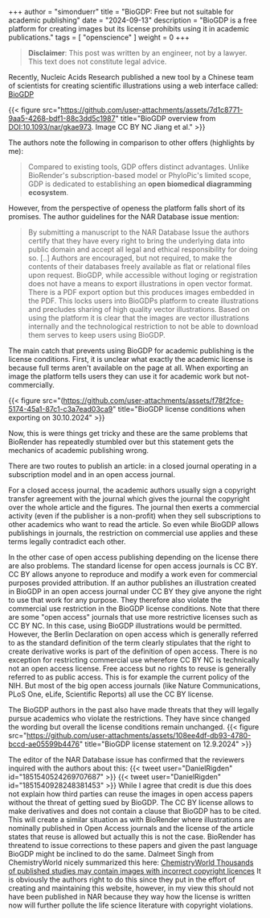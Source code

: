 +++
author = "simonduerr"
title = "BioGDP: Free but not suitable for academic publishing"
date = "2024-09-13"
description = "BioGDP is a free platform for creating images but its license prohibits using it in academic publications."
tags = [
    "openscience"
]
weight = 0
+++

<script async src="https://platform.twitter.com/widgets.js" charset="utf-8"></script>

>**Disclaimer**: This post was written by an engineer, not by a lawyer. This text does not constitute legal advice.

Recently, Nucleic Acids Research published a new tool by a Chinese team of scientists for creating scientific illustrations using a web interface called: [BioGDP](https://biogdp.com)

{{< figure src="https://github.com/user-attachments/assets/7d1c8771-9aa5-4268-bdf1-88c3dd5c1987" title="BioGDP overview from [DOI:10.1093/nar/gkae973](https://doi.org/10.1093/nar/gkae973). Image CC BY NC Jiang et al." >}}

The authors note the following in comparison to other offers (highlights by me):
>Compared to existing tools, GDP offers distinct advantages. Unlike BioRender's subscription-based model or PhyloPic's limited scope, GDP is dedicated to establishing an **open biomedical diagramming ecosystem**.

However, from the perspective of openess the platform falls short of its promises. 
The author guidelines for the NAR Database issue mention: 
> By submitting a manuscript to the NAR Database Issue the authors certify that they have every right to bring the underlying data into public domain and accept all legal and ethical responsibility for doing so. [..] Authors are encouraged, but not required, to make the contents of their databases freely available as flat or relational files upon request.
BioGDP, while accessible without loging or registration does not have a means to export illustrations in open vector format. There is a PDF export option but this produces images embedded in the PDF.
This locks users into BioGDPs platform to create illustrations and precludes sharing of high quality vector illustrations. Based on using the platform it is clear that the images are vector illustrations internally and the technological restriction to not be able to download them serves to keep users using BioGDP.

The main catch that prevents using BioGDP for academic publishing is the license conditions. First, it is unclear what exactly the academic license is because full terms aren't available on the page at all. 
When exporting an image the platform tells users they can use it for academic work but not-commercially. 

{{< figure src="(https://github.com/user-attachments/assets/f78f2fce-5174-45a1-87c1-c3a7ead03ca9" title="BioGDP license conditions when exporting on 30.10.2024" >}}

Now, this is were things get tricky and these are the same problems that BioRender has repeatedly stumbled over but this statement gets the mechanics of academic publishing wrong. 

There are two routes to publish an article: in a closed journal operating in a subscription model and in an open access journal. 

For a closed access journal, the academic authors usually sign a copyright transfer agreement with the journal which gives the journal the copyright over the whole article and the figures. The journal then exerts a commercial activity (even if the publisher is a non-profit) when they sell subscriptions to other academics who want to read the article. 
So even while BioGDP allows publishings in journals, the restriction on commercial use applies and these terms legally contradict each other. 

In the other case of open access publishing depending on the license there are also problems. The standard license for open access journals is CC BY. CC BY allows anyone to reproduce and modify a work even for commercial purposes provided attribution. 
If an author publishes an illustration created in BioGDP in an open access journal under CC BY they give anyone the right to use that work for any purpose. 
They therefore also violate the commercial use restriction in the BioGDP license conditions. 
Note that there are some "open access" journals that use more restrictive licenses such as CC BY NC. In this case, using BioGDP illustrations would be permitted. However, the Berlin Declaration on open access which is generally referred to as the standard definition of the term clearly stipulates that the right to  create derivative works is part of the definition of open access. There is no exception for restricting commercial use wherefore CC BY NC is technically not an open access license. 
Free access but no rights to reuse is generally referred to as public access. This is for example the current policy of the NIH. But most of the big open access journals (like Nature Communications, PLoS One, eLife, Scientific Reports) all use the CC BY license. 

The BioGDP authors in the past also have made threats that they will legally pursue academics who violate the restrictions. They have since changed the wording but overall the license conditions remain unchanged. 
{{< figure src="https://github.com/user-attachments/assets/108ee4df-db93-4780-bccd-ae05599b4476" title="BioGDP license statement on 12.9.2024" >}}

The editor of the NAR Database issue has confirmed that the reviewers inquired with the authors about this:
{{< tweet user="DanielRigden" id="1851540524269707687" >}}
{{< tweet user="DanielRigden" id="1851540928248381453" >}}
While I agree that credit is due this does not explain how third parties can reuse the images in open access papers without the threat of getting sued by BioGDP. 
The CC BY license allows to make derivatives and does not contain a clause that BioGDP has to be cited. This will create a similar situation as with BioRender where illustrations are nominally published in Open Access journals and the license of the article states that reuse is allowed but actually this is not the case. BioRender has threatend to issue corrections to these papers and given the past language BioGDP might be inclined to do the same.  Dalmeet Singh from ChemistryWorld nicely summarized this here: [ChemistryWorld Thousands of published studies may contain images with incorrect copyright licences](https://www.chemistryworld.com/news/thousands-of-published-studies-may-contain-images-with-incorrect-copyright-licences/4020367.article)
It is obviously the authors right to do this since they put in the effort of creating and maintaining this website, however, in my view this should not have been published in NAR because they way how the license is written now will further pollute the life science literature with copyright violations. 




